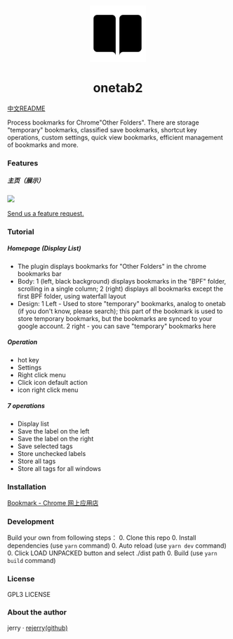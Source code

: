 <p align="center">
  <img src="./src/assets/icons/icon_128.png">
</p>

<h1 align="center">onetab2</h1>

[中文README](README.md)

Process bookmarks for Chrome\"Other Folders\". There are storage \"temporary\" bookmarks, classified save bookmarks, shortcut key operations, custom settings, quick view bookmarks, efficient management of bookmarks and more.

### Features

##### 主页（展示）

![](D:\bookmark\bookmark\README.en.assets\SHOW_BLACK_HAVE_CHROME_TITLE.png)

[Send us a feature request.](https://github.com/rejerry/onetab2/issues/new)

### Tutorial

##### Homepage (Display List)

- The plugin displays bookmarks for "Other Folders" in the chrome bookmarks bar
- Body: 1 (left, black background) displays bookmarks in the "BPF" folder, scrolling in a single column; 2 (right) displays all bookmarks except the first BPF folder, using waterfall layout
- Design: 1 Left - Used to store "temporary" bookmarks, analog to onetab (if you don't know, please search); this part of the bookmark is used to store temporary bookmarks, but the bookmarks are synced to your google account. 2 right - you can save "temporary" bookmarks here

##### Operation

- hot key
- Settings
- Right click menu
- Click icon default action
- icon right click menu

##### 7 operations

- Display list
- Save the label on the left
- Save the label on the right
- Save selected tags
- Store unchecked labels
- Store all tags
- Store all tags for all windows

### Installation

[Bookmark - Chrome 网上应用店](https://chrome.google.com/webstore/detail/bookmark/paigdnkkmodopofccgdeacgoocgeijkn/related?hl=zh-CN&gl=US)

### Development

Build your own from following steps：
0. Clone this repo
0. Install dependencies (use `yarn` command)
0. Auto reload (use `yarn dev` command)
0. Click LOAD UNPACKED button and select ./dist path
0. Build (use `yarn build` command)

### License

GPL3 LICENSE

### About the author

jerry · [rejerry(github)](https://github.com/rejerry)